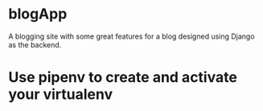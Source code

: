 # blogApp
A blogging site with some great features for a blog designed using Django as the backend.

# Use pipenv to create and activate your virtualenv
# 
